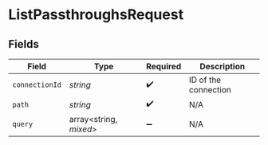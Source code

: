 # ListPassthroughsRequest


## Fields

| Field                  | Type                   | Required               | Description            |
| ---------------------- | ---------------------- | ---------------------- | ---------------------- |
| `connectionId`         | *string*               | :heavy_check_mark:     | ID of the connection   |
| `path`                 | *string*               | :heavy_check_mark:     | N/A                    |
| `query`                | array<string, *mixed*> | :heavy_minus_sign:     | N/A                    |